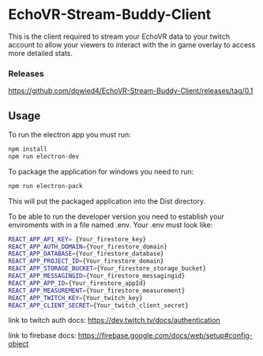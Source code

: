 # EchoVR-Stream-Buddy-Client
This is the client required to stream your EchoVR data to your twitch account to allow your viewers to interact with the in game overlay to access more detailed stats.
### Releases
https://github.com/dowied4/EchoVR-Stream-Buddy-Client/releases/tag/0.1
## Usage
To run the electron app you must run:
```bash
npm install
npm run electron-dev
```
To package the application for windows you need to run:
```bash
npm run electron-pack
```
This will put the packaged application into the Dist directory.

To be able to run the developer version you need to establish your enviroments with in a file named .env.
Your .env must look like:
```bash
REACT_APP_API_KEY= {Your_firestore_key}
REACT_APP_AUTH_DOMAIN={Your_firestore_domain}
REACT_APP_DATABASE={Your_firestore_database}
REACT_APP_PROJECT_ID={Your_firestore_domain}
REACT_APP_STORAGE_BUCKET={Your_firestore_storage_bucket}
REACT_APP_MESSAGINGID={Your_firestore_messagingid}
REACT_APP_APP_ID={Your_firestore_appId}
REACT_APP_MEASUREMENT={Your_firestore_measurement}
REACT_APP_TWITCH_KEY={Your_twitch_key}
REACT_APP_CLIENT_SECRET={Your_twitch_client_secret}
```
link to twitch auth docs:
https://dev.twitch.tv/docs/authentication

link to firebase docs:
https://firebase.google.com/docs/web/setup#config-object

